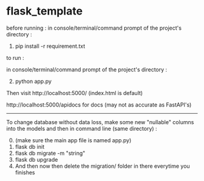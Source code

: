 # flask_template

before running :
in console/terminal/command prompt of the project's directory : 

1. pip install -r requirement.txt

to run :

in console/terminal/command prompt of the project's directory : 

2. python app.py

Then visit http://localhost:5000/ (index.html is default)

http://localhost:5000/apidocs for docs (may not as accurate as FastAPI's)

-------------------

To change database without data loss, make some new "nullable" columns into the models and then in command line (same directory) :

0. (make sure the main app file is named app.py)
1. flask db init
2. flask db migrate -m "string"
3. flask db upgrade
4. And then now then delete the migration/ folder in there everytime you finishes
